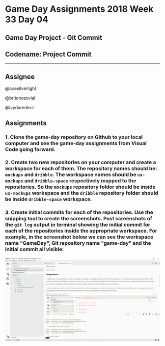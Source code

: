 # **Game Day Assignments 2018 Week 33 Day 04**


## Game Day Project - Git Commit

## **Codename:** Project Commit

___
## **Assignee** 

@acesilverlight

@britanozovial

@ivydaredevil

## **Assignments**

### 1. Clone the game-day repository on Github to your local computer and see the game-day assignments from Visual Code going forward. 

### 2. Create two new repositories on your computer and create a workspace for each of them. The repository names should be: `mockups` and `dribble`. The workspace names should be `ux-mockups` and `dribble-space` respectively mapped to the repositories. So the `mockups` repository folder should be inside `ux-mockups` workspace and the `dribble` repository folder should be inside `dribble-space` workspace.

### 3. Create initial commits for each of the repositories. Use the snipping tool to create the screenshots. Post screenshots of the `git log` output in terminal showing the initial commit for each of the repositories inside the appropriate workspace. For example, in the screenshot below we can see the workspace name "GameDay", Git repository name "game-day" and the initial commit all visible: 

![](images/day-04/screenshot-example.png)